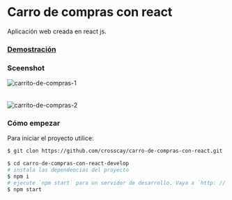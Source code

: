 # Carro de compras con react
Aplicación web creada en react js.

### [Demostración](https://carrito-de-compras-con-react.netlify.app/)

### Sceenshot
![carrito-de-compras-1](https://user-images.githubusercontent.com/15184739/154784438-249180c3-ed0b-4e1a-8eb6-499107576a48.png)
<br />
<br />
<br />
![carrito-de-compras-2](https://user-images.githubusercontent.com/15184739/154784445-f49c436c-8e5d-45a4-9c1d-be60d9562936.png)

### Cómo empezar

Para iniciar el proyecto utilice:

```bash
$ git clon https://github.com/crosscay/carro-de-compras-con-react.git

$ cd carro-de-compras-con-react-develop
# instala las dependencias del proyecto
$ npm i
# ejecute `npm start` para un servidor de desarrollo. Vaya a `http: // localhost: 3000 /`. La aplicación se volverá a cargar automáticamente si cambia alguno de los archivos de origen.
$ npm start
```